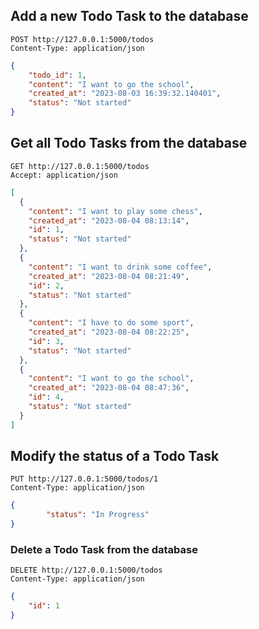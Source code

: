 ## Add a new Todo Task to the database

```Http
POST http://127.0.0.1:5000/todos
Content-Type: application/json
```

```json
{
    "todo_id": 1,
    "content": "I want to go the school",
    "created_at": "2023-08-03 16:39:32.140401",
    "status": "Not started"
}
```

## Get all Todo Tasks from the database

```Http
GET http://127.0.0.1:5000/todos
Accept: application/json
```

```json
[
  {
    "content": "I want to play some chess",
    "created_at": "2023-08-04 08:13:14",
    "id": 1,
    "status": "Not started"
  },
  {
    "content": "I want to drink some coffee",
    "created_at": "2023-08-04 08:21:49",
    "id": 2,
    "status": "Not started"
  },
  {
    "content": "I have to do some sport",
    "created_at": "2023-08-04 08:22:25",
    "id": 3,
    "status": "Not started"
  },
  {
    "content": "I want to go the school",
    "created_at": "2023-08-04 08:47:36",
    "id": 4,
    "status": "Not started"
  }
]
```

## Modify the status of a Todo Task

```Http
PUT http://127.0.0.1:5000/todos/1
Content-Type: application/json
```

```json
{
        "status": "In Progress"
}
```

### Delete a Todo Task from the database

```Http
DELETE http://127.0.0.1:5000/todos
Content-Type: application/json
```
```json
{
    "id": 1
}
```